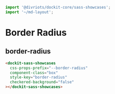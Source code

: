 ```js script
import '@divriots/dockit-core/sass-showcases';
import '~/md-layout';
```

# Border Radius

## border-radius

```html story
<dockit-sass-showcases
  css-props-prefix="--border-radius"
  component-class="box"
  style-key="border-radius"
  checkered-background="false"
></dockit-sass-showcases>
```
